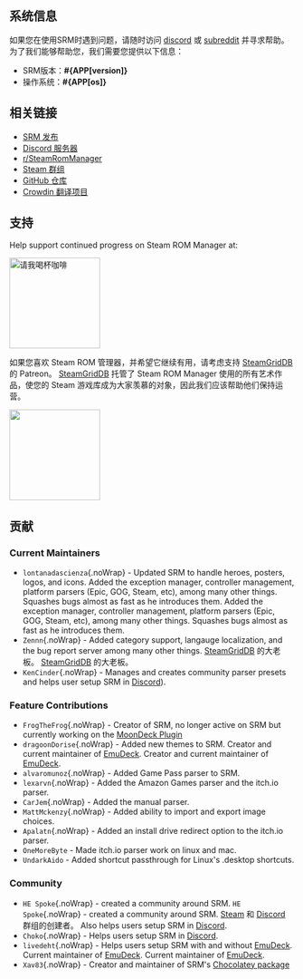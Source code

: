 ## 系统信息

如果您在使用SRM时遇到问题，请随时访问 [discord](https://discord.gg/bnSVJrz) 或 [subreddit](https://www.reddit.com/r/SteamRomManager/) 并寻求帮助。 为了我们能够帮助您，我们需要您提供以下信息：

* SRM版本：**#{APP[version]}**
* 操作系统：**#{APP[os]}**

## 相关链接

* [SRM 发布](https://github.com/SteamGridDB/steam-rom-manager/releases)
* [Discord 服务器](https://discord.gg/bnSVJrz)
* [r/SteamRomManager](https://www.reddit.com/r/SteamRomManager/)
* [Steam 群组](https://steamcommunity.com/groups/steamrommanager)
* [GitHub 仓库](https://github.com/SteamGridDB/steam-rom-manager)
* [Crowdin 翻译项目](https://crowdin.com/project/steam-rom-manager)

## 支持

Help support continued progress on Steam ROM Manager at:

<a href="https://www.buymeacoffee.com/cbartondock" target="_blank">
  <img src="https://cdn.buymeacoffee.com/buttons/default-orange.png" alt="请我喝杯咖啡" width="160">
</a>

如果您喜欢 Steam ROM 管理器，并希望它继续有用，请考虑支持 [SteamGridDB](https://www.steamgriddb.com/) 的 Patreon。 [SteamGridDB](https://www.steamgriddb.com/) 托管了 Steam ROM Manager 使用的所有艺术作品，使您的 Steam 游戏库成为大家羡慕的对象，因此我们应该帮助他们保持运营。

<a href="https://www.patreon.com/steamgriddb">
    <img src="https://c5.patreon.com/external/logo/become_a_patron_button@2x.png" width="160">
</a>

## 贡献

### Current Maintainers
* `lontanadascienza`{.noWrap} - Updated SRM to handle heroes, posters, logos, and icons. Added the exception manager, controller management, platform parsers (Epic, GOG, Steam, etc), among many other things. Squashes bugs almost as fast as he introduces them. Added the exception manager, controller management, platform parsers (Epic, GOG, Steam, etc), among many other things. Squashes bugs almost as fast as he introduces them.
* `Zennn`{.noWrap} - Added category support, langauge localization, and the bug report server among many other things. [SteamGridDB](https://www.steamgriddb.com/) 的大老板。 [SteamGridDB](https://www.steamgriddb.com/) 的大老板。
* `KenCinder`{.noWrap} - Manages and creates community parser presets and helps user setup SRM in [Discord](https://discord.gg/bnSVJrz)).

### Feature Contributions
* `FrogTheFrog`{.noWrap} - Creator of SRM, no longer active on SRM but currently working on the [MoonDeck Plugin](https://github.com/FrogTheFrog/moondeck)
* `dragoonDorise`{.noWrap} - Added new themes to SRM. Creator and current maintainer of [EmuDeck](https://www.emudeck.com/). Creator and current maintainer of [EmuDeck](https://www.emudeck.com/).
* `alvaromunoz`{.noWrap} - Added Game Pass parser to SRM.
* `lexarvn`{.noWrap} - Added the Amazon Games parser and the itch.io parser.
* `CarJem`{.noWrap} - Added the manual parser.
* `MattMckenzy`{.noWrap} - Added ability to import and export image choices.
* `Apalatn`{.noWrap} - Added an install drive redirect option to the itch.io parser.
* `OneMoreByte` - Made itch.io parser work on linux and mac.
* `UndarkAido` - Added shortcut passthrough for Linux's .desktop shortcuts.

### Community
* `HE Spoke`{.noWrap} - created a community around SRM. `HE Spoke`{.noWrap} - created a community around SRM. [Steam](https://steamcommunity.com/groups/steamrommanager) 和 [Discord](https://discord.gg/bnSVJrz) 群组的创建者。 Also helps users setup SRM in [Discord](https://discord.gg/bnSVJrz).
* `Choko`{.noWrap} - Helps users setup SRM in [Discord](https://discord.gg/bnSVJrz).
* `livedeht`{.noWrap} - Helps users setup SRM with and without [EmuDeck](https://www.emudeck.com/). Current maintainer of [EmuDeck](https://www.emudeck.com/). Current maintainer of [EmuDeck](https://www.emudeck.com/).
* `Xav83`{.noWrap} - Creator and maintainer of SRM's [Chocolatey package](https://community.chocolatey.org/packages/steam-rom-manager)
